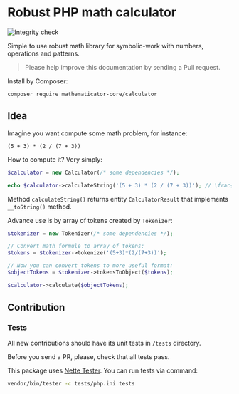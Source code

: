 Robust PHP math calculator
==========================

![Integrity check](https://github.com/mathematicator-core/calculator/workflows/Integrity%20check/badge.svg)

Simple to use robust math library for symbolic-work with numbers, operations and patterns.

> Please help improve this documentation by sending a Pull request.

Install by Composer:

```
composer require mathematicator-core/calculator
```

Idea
----

Imagine you want compute some math problem, for instance:

```
(5 + 3) * (2 / (7 + 3))
```

How to compute it? Very simply:

```php
$calculator = new Calculator(/* some dependencies */);

echo $calculator->calculateString('(5 + 3) * (2 / (7 + 3))'); // \frac{8}{5}
```

Method `calculateString()` returns entity `CalculatorResult` that implements `__toString()` method.

Advance use is by array of tokens created by `Tokenizer`:

```php
$tokenizer = new Tokenizer(/* some dependencies */);

// Convert math formule to array of tokens:
$tokens = $tokenizer->tokenize('(5+3)*(2/(7+3))');

// Now you can convert tokens to more useful format:
$objectTokens = $tokenizer->tokensToObject($tokens);

$calculator->calculate($objectTokens);
```

Contribution
----

### Tests

All new contributions should have its unit tests in `/tests` directory.

Before you send a PR, please, check that all tests pass.

This package uses [Nette Tester](https://tester.nette.org/). You can run tests via command:

```bash
vendor/bin/tester -c tests/php.ini tests
````
